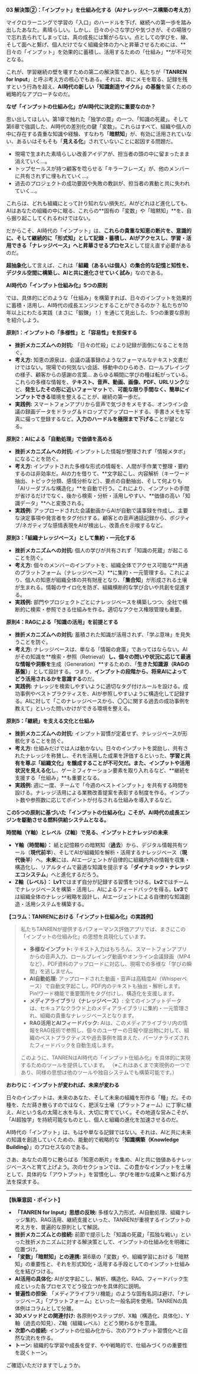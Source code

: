 **03 解決策②：「インプット」を仕組み化する（AIナレッジベース構築の考え方）**

マイクロラーニングで学習の「入口」のハードルを下げ、継続への第一歩を踏み出したあなた。素晴らしい。しかし、日々の小さな学びや気づきが、その場限りで忘れ去られてしまっては、真の成長には繋がらない。点としての学びを、線、そして面へと繋げ、個人だけでなく組織全体の力へと昇華させるためには、**日々の「インプット」を効果的に蓄積し、活用するための「仕組み」**が不可欠となる。

これが、学習継続の壁を壊すための第二の解決策であり、私たちが「**TANREN for Input**」と呼ぶ考え方の核心でもある。それは、単にメモを取る、記録を残すという行為を超え、**AI時代の新しい「知識創造サイクル」の基盤**を築くための戦略的なアプローチなのだ。

**なぜ「インプットの仕組み化」がAI時代に決定的に重要なのか？**

思い出してほしい。第1章で触れた「独学の罠」の一つ、「知識の死蔵」。そして第6章で強調した、AI時代の差別化の鍵「変数」。これらはすべて、組織や個人の中に存在する貴重な知識や経験、すなわち「**暗黙知**」が、有効に活用されていない、あるいはそもそも「**見える化**」されていないことに起因する問題だ。

*   現場で生まれた素晴らしい改善アイデアが、担当者の頭の中に留まったまま消えていく…。
*   トップセールスが持つ顧客を唸らせる「キラーフレーズ」が、他のメンバーに共有されずに埋もれていく…。
*   過去のプロジェクトの成功要因や失敗の教訓が、担当者の異動と共に失われていく…。

これらは、どれも組織にとって計り知れない損失だ。AIがどれほど進化しても、AIはあなたの組織の中に眠る、これらの**固有の「変数」や「暗黙知」**を、自ら掘り起こしてくれるわけではない。

だからこそ、AI時代の「インプット」は、**これらの貴重な知恵の断片を、意識的に、そして継続的に「形式知」として記録・蓄積し、AIがアクセスし、学習・活用できる「ナレッジベース」へと昇華させるプロセス**として捉え直す必要があるのだ。

**超抽象化**して言えば、これは「**組織（あるいは個人）の集合的な記憶と知性を、デジタル空間に構築し、AIと共に進化させていく試み**」なのである。

**AI時代の「インプット仕組み化」5つの原則**

では、具体的にどのような「仕組み」を構築すれば、日々のインプットを効果的に蓄積・活用し、AI時代の成長エンジンとすることができるのか？ 私たちが10年以上にわたる実践（まさに「鍛錬」！）を通じて見出した、5つの重要な原則を紹介しよう。

**原則1：インプットの「多様性」と「容易性」を担保する**

*   **挫折メカニズムへの対抗:** 「日々の忙殺」により記録が面倒になることを防ぐ。
*   **考え方:** 知恵の源泉は、会議の議事録のようなフォーマルなテキスト文書だけではない。現場での何気ない会話、移動中のひらめき、ロールプレイングの様子、顧客からの感謝の言葉… あらゆる瞬間に学びの種は転がっている。これらの多様な情報を、**テキスト、音声、動画、画像、PDF、URLリンク**など、**発生したその形に近いフォーマット**で、**可能な限り手間なく、簡単にインプットできる**環境を整えることが、継続の第一歩だ。
*   **実践例:** スマートフォンアプリから音声で気づきをメモする、オンライン会議の録画データをドラッグ＆ドロップでアップロードする、手書きメモを写真に撮って登録するなど。**入力のハードルを極限まで下げる**ことが鍵となる。

**原則2：AIによる「自動処理」で価値を高める**

*   **挫折メカニズムへの対抗:** インプットした情報が整理されず「情報メタボ」になることを防ぐ。
*   **考え方:** インプットされた多様な形式の情報を、人間が手作業で整理・要約するのは非効率だ。AIの力を借りて、**文字起こし、内容解析（キーワード抽出、トピック分類、感情分析など）、要点の自動抽出、そして何よりも「AIリーダブルな構造化」**を自動で行う。これにより、インプットの手間が省けるだけでなく、後から検索・分析・活用しやすい、**価値の高い「知識データ」**へと変換される。
*   **実践例:** アップロードされた会議動画からAIが自動で議事録を作成し、主要な決定事項や発言者をタグ付けする。顧客との音声通話記録から、ポジティブ/ネガティブな感情表現をAIが検出し、改善点を示唆するなど。

**原則3：「組織ナレッジベース」として集約・一元化する**

*   **挫折メカニズムへの対抗:** 個人の学びが共有されず「知識の死蔵」が起こることを防ぐ。
*   **考え方:** 個々のメンバーのインプットを、組織全体でアクセス可能な**共通のプラットフォーム（ナレッジベース）**に集約・一元管理する。これにより、個人の知恵が組織全体の共有財産となり、「**集合知**」が形成される土壌が生まれる。情報のサイロ化を防ぎ、組織横断的な学び合いや共創を促進する。
*   **実践例:** 部門やプロジェクトごとにナレッジベースを構築しつつ、全社で横断的に検索・参照できる仕組みを作る。適切なアクセス権限管理も重要。

**原則4：RAGによる「知識の活用」を前提とする**

*   **挫折メカニズムへの対抗:** 蓄積された知識が活用されず、「学ぶ意味」を見失うことを防ぐ。
*   **考え方:** ナレッジベースは、単なる「情報の倉庫」であってはならない。AIがその知識を**検索・参照（Retrieval）**し、個々の問いや状況に応じて最適な情報や洞察を**生成（Generation）**するための、「**生きた知識源（RAGの基盤）**」として設計する。つまり、**インプットの段階から、将来AIによってどう活用されるかを意識する**のだ。
*   **実践例:** ナレッジを検索しやすいように適切なタグ付けルールを設ける。成功事例やベストプラクティスを、AIが参照しやすいように構造化して記録する。AIに対して「このナレッジベースから、〇〇に関する過去の成功事例を教えて」といった問いかけができる環境を整える。

**原則5：「継続」を支える文化と仕組み**

*   **挫折メカニズムへの対抗:** インプット習慣が定着せず、ナレッジベースが形骸化することを防ぐ。
*   **考え方:** 仕組みだけでは人は動かない。日々のインプットを奨励し、共有されたナレッジを称賛し、それを活用した成果を評価するといった、**学習と共有を尊ぶ「組織文化」**を醸成することが不可欠だ。また、インプットや活用状況を**見える化**し、ゲーミフィケーション要素を取り入れるなど、**継続を支援する「仕組み」**も重要となる。
*   **実践例:** 週に一度、チームで「今週のベストインプット」を共有する時間を設ける。ナレッジ活用による業務改善提案を表彰する制度を作る。インプット数や参照数に応じてポイントが付与される仕組みを導入するなど。

**この5つの原則に基づいた「インプットの仕組み化」こそが、AI時代の成長エンジンを駆動させる燃料供給システムとなる。**

**時間軸（Y軸）とレベル（Z軸）で見る、インプットとナレッジの未来**

*   **Y軸（時間軸）：** 紙と記憶頼りの暗黙知（**過去**）から、デジタル情報共有ツール（**現代前半**）、そしてAIが組織知を解析・活用するナレッジベース（**現代後半**）へ。**未来**には、AIエージェントが自律的に組織内外の情報を収集・構造化し、リアルタイムで最適な知識を提示する「**ダイナミック・ナレッジエコシステム**」へと進化するだろう。
*   **Z軸（レベル）：** **Lv1**ではまず自分が記録する習慣をつける。**Lv2**ではチームでナレッジベースを構築・活用し、AIによるフィードバックを得る。**Lv3**では組織全体のナレッジ戦略を設計し、AIエージェントによる自律的な知識創造・活用システムを構築する。

**【コラム：TANRENにおける「インプット仕組み化」の実践例】**

> 私たちTANRENが提供するパフォーマンス評価アプリでは、まさにこの「インプットの仕組み化」の思想を具現化しています。
>
> *   **多様なインプット:** テキスト入力はもちろん、スマートフォンアプリからの音声入力、ロールプレイング動画やオンライン会議録画（MP4など）、PDF資料のアップロードに対応し、現場での多様な「学びの瞬間」を逃しません。
> *   **AI自動処理:** アップロードされた動画・音声は高精度AI（Whisperベース）で自動文字起こし。PDF内のテキストも抽出・解析します。Pin!ワード機能で重要箇所をタグ付けし、構造化を支援します。
> *   **メディアライブラリ（ナレッジベース）:** 全てのインプットデータは、セキュアなクラウド上のメディアライブラリに集約・一元管理され、組織の貴重なナレッジベースとなります。
> *   **RAG活用とAIフィードバック:** AIは、このメディアライブラリ内の情報をRAG技術で参照し、個々のユーザーの日報や提出物に対して、組織のベストプラクティスや過去事例を踏まえた、パーソナライズされたフィードバックを自動生成します。
>
> このように、TANRENはAI時代の「インプット仕組み化」を具体的に実現するためのツールを提供しています。
> （※これはあくまで実現例の一つであり、同様の思想は他のツールや独自システムでも構築可能です。）

**おわりに：インプットが変われば、未来が変わる**

日々のインプットは、未来のあなた、そして未来の組織を形作る「種」だ。その種を、ただ蒔き散らすのではなく、肥沃な土壌（プラットフォーム）に丁寧に植え、AIという名の太陽と水を与え、大切に育てていく。その地道な営みこそが、「AI超独学」を持続可能なものとし、個人と組織の進化を加速させるのだ。

AI時代の「インプット」は、もはや単なる記録ではない。それは、AIと共に未来の知識を創造していくための、能動的で戦略的な「**知識構築（Knowledge Building）**」のプロセスなのである。

さあ、あなたの周りに散らばる「知恵の断片」を集め、AIと共に価値あるナレッジベースへと育て上げよう。次のセクションでは、この豊かなインプットを土壌として、具体的な「アウトプット」を習慣化し、学びを確かな成果へと繋げる方法を探求する。

---

**【執筆意図・ポイント】**

*   **「TANREN for Input」思想の反映:** 多様な入力形式、AI自動処理、組織ナレッジ集約、RAG活用、継続支援といった、TANRENが重視するインプットの考え方を、普遍的な原則として解説。
*   **挫折メカニズムとの接続:** 前節で提示した「知識の死蔵」「孤独な戦い」といった挫折メカニズムに対する解決策として、インプットの仕組み化を明確に位置づけ。
*   **「変数」「暗黙知」との連携:** 第6章の「変数」や、組織学習における「暗黙知」の重要性と、それを形式知化・活用する手段としてのインプット仕組み化を結びつける。
*   **AI活用の具体化:** AIが文字起こし、解析、構造化、RAG、フィードバック生成といった各プロセスでどう役立つかを具体的に説明。
*   **普遍性の担保:** 「メディアライブラリ機能」のような固有名詞は避け、「ナレッジベース」「プラットフォーム」といった一般名詞を使用。TANRENの具体例はコラムとして分離。
*   **3Dメソッドとの関連付け:** 各原則やステップが、X軸（構造化、具体化）、Y軸（過去の知見）、Z軸（組織レベル）とどう関わるかを意識。
*   **次節への接続:** インプットの仕組み化から、次のアウトプット習慣化へと自然な流れを作る。
*   **トーン:** 組織的な学習や成長を促す、やや戦略的で、仕組みづくりの重要性を説くトーン。

ご確認いただけますでしょうか。